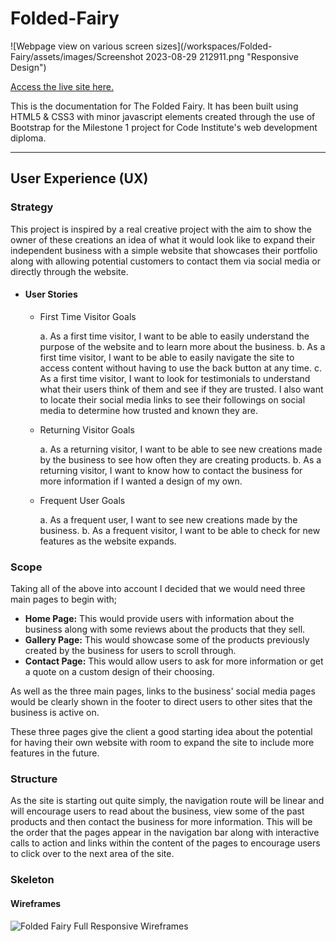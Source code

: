 # Folded-Fairy

![Webpage view on various screen sizes](/workspaces/Folded-Fairy/assets/images/Screenshot 2023-08-29 212911.png "Responsive Design")

[Access the live site here.](https://melody-lisa.github.io/Folded-Fairy/)

This is the documentation for The Folded Fairy. It has been built using HTML5 & CSS3 with minor javascript elements created through the use of Bootstrap for the Milestone 1 project for Code Institute's web development diploma.

******

## User Experience (UX)

### Strategy

 This project is inspired by a real creative project with the aim to show the owner of these creations an idea of what it would look like to expand their independent business with a simple website that showcases their portfolio along with allowing potential customers to contact them via social media or directly through the website.

- #### User Stories

  * First Time Visitor Goals

    a. As a first time visitor, I want to be able to easily understand the purpose of the website and to learn more about the business.
    b. As a first time visitor, I want to be able to easily navigate the site to access content without having to use the back button at any time.
    c. As a first time visitor, I want to look for testimonials to understand what their users think of them and see if they are trusted. I also want to locate their social media links to see their followings on social media to determine how trusted and known they are.

  * Returning Visitor Goals

    a. As a returning visitor, I want to be able to see new creations made by the business to see how often they are creating products.
    b. As a returning visitor, I want to know how to contact the business for more information if I wanted a design of my own.

  * Frequent User Goals
    
    a. As a frequent user, I want to see new creations made by the business.
    b. As a frequent visitor, I want to be able to check for new features as the website expands.


### Scope

Taking all of the above into account I decided that we would need three main pages to begin with;

* __Home Page:__ This would provide users with information about the business along with some reviews about the products that they sell.
* __Gallery Page:__ This would showcase some of the products previously created by the business for users to scroll through.
* __Contact Page:__ This would allow users to ask for more information or get a quote on a custom design of their choosing.

As well as the three main pages, links to the business' social media pages would be clearly shown in the footer to direct users to other sites that the business is active on.

These three pages give the client a good starting idea about the potential for having their own website with room to expand the site to include more features in the future.

### Structure

As the site is starting out quite simply, the navigation route will be linear and will encourage users to read about the business, view some of the past products and then contact the business for more information. This will be the order that the pages appear in the navigation bar along with interactive calls to action and links within the content of the pages to encourage users to click over to the next area of the site.

### Skeleton

#### Wireframes

![Folded Fairy Full Responsive Wireframes](https://github.com/Melody-Lisa/Folded-Fairy/assets/137832068/d666c1f3-131f-4608-ae9d-492aadf03959)
